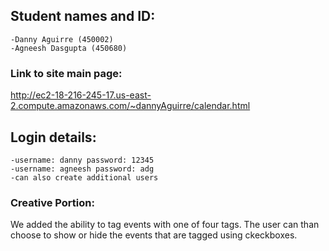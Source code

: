 ## Student names and ID:
    -Danny Aguirre (450002)
    -Agneesh Dasgupta (450680)

### Link to site main page:
http://ec2-18-216-245-17.us-east-2.compute.amazonaws.com/~dannyAguirre/calendar.html

## Login details:
    -username: danny password: 12345
    -username: agneesh password: adg
    -can also create additional users


### Creative Portion:
We added the ability to tag events with one of four tags. The user can than choose to show or hide the events that are tagged using ckeckboxes.

